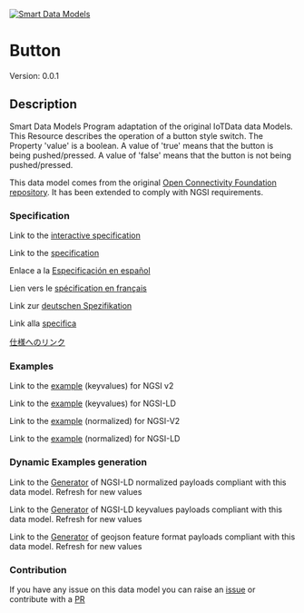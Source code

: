 [![Smart Data Models](https://smartdatamodels.org/wp-content/uploads/2022/01/SmartDataModels_logo.png "Logo")](https://smartdatamodels.org)
# Button
Version: 0.0.1

## Description 

Smart Data Models Program adaptation of the original IoTData data Models. This Resource describes the operation of a button style switch. The Property 'value' is a boolean. A value of 'true' means that the button is being pushed/pressed. A value of 'false' means that the button is not being pushed/pressed.

This data model comes from the original [Open Connectivity Foundation repository](https://github.com/openconnectivityfoundation/IoTDataModels). It has been extended to comply with NGSI requirements.
### Specification

Link to the [interactive specification](https://swagger.lab.fiware.org/?url=https://smart-data-models.github.io/dataModel.OCF/Button/swagger.yaml)

Link to the [specification](https://github.com/smart-data-models/dataModel.OCF/blob/master/Button/doc/spec.md)

Enlace a la [Especificación en español](https://github.com/smart-data-models/dataModel.OCF/blob/master/Button/doc/spec_ES.md)

Lien vers le [spécification en français](https://github.com/smart-data-models/dataModel.OCF/blob/master/Button/doc/spec_FR.md)

Link zur [deutschen Spezifikation](https://github.com/smart-data-models/dataModel.OCF/blob/master/Button/doc/spec_DE.md)

Link alla [specifica](https://github.com/smart-data-models/dataModel.OCF/blob/master/Button/doc/spec_IT.md)

[仕様へのリンク](https://github.com/smart-data-models/dataModel.OCF/blob/master/Button/doc/spec_JA.md)
### Examples

Link to the [example](https://smart-data-models.github.io/dataModel.OCF/Button/examples/example.json) (keyvalues) for NGSI v2

Link to the [example](https://smart-data-models.github.io/dataModel.OCF/Button/examples/example.jsonld) (keyvalues) for NGSI-LD

Link to the [example](https://smart-data-models.github.io/dataModel.OCF/Button/examples/example-normalized.json) (normalized) for NGSI-V2

Link to the [example](https://smart-data-models.github.io/dataModel.OCF/Button/examples/example-normalized.jsonld) (normalized) for NGSI-LD
### Dynamic Examples generation

Link to the [Generator](https://smartdatamodels.org/extra/ngsi-ld_generator.php?schemaUrl=https://raw.githubusercontent.com/smart-data-models/dataModel.OCF/master/Button/schema.json&email=info@smartdatamodels.org) of NGSI-LD normalized payloads compliant with this data model. Refresh for new values

Link to the [Generator](https://smartdatamodels.org/extra/ngsi-ld_generator_keyvalues.php?schemaUrl=https://raw.githubusercontent.com/smart-data-models/dataModel.OCF/master/Button/schema.json&email=info@smartdatamodels.org) of NGSI-LD keyvalues payloads compliant with this data model. Refresh for new values

Link to the [Generator](https://smartdatamodels.org/extra/geojson_features_generator.php?schemaUrl=https://raw.githubusercontent.com/smart-data-models/dataModel.OCF/master/Button/schema.json&email=info@smartdatamodels.org) of geojson feature format payloads compliant with this data model. Refresh for new values
### Contribution

 If you have any issue on this data model you can raise an [issue](https://github.com/smart-data-models/dataModel.OCF/issues)  or contribute with a [PR](https://github.com/smart-data-models/dataModel.OCF/pulls)